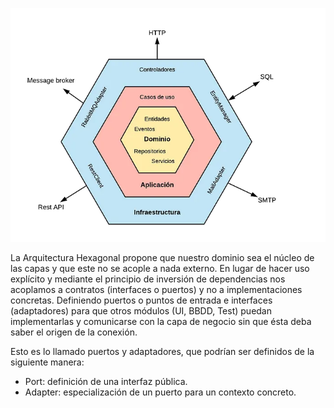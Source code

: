 ![img.png](img.png)

La Arquitectura Hexagonal propone que nuestro dominio sea el núcleo de las capas y que este no se acople a nada externo. En lugar de hacer uso explícito y mediante el principio de inversión de dependencias nos acoplamos a contratos (interfaces o puertos) y no a implementaciones concretas.
Definiendo puertos o puntos de entrada e interfaces (adaptadores) para que otros módulos (UI, BBDD, Test) puedan implementarlas y comunicarse con la capa de negocio sin que ésta deba saber el origen de la conexión.

Esto es lo llamado puertos y adaptadores, que podrían ser definidos de la siguiente manera:

* Port: definición de una interfaz pública.
* Adapter: especialización de un puerto para un contexto concreto.
